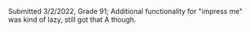 Submitted 3/2/2022, Grade 91; Additional functionality for "impress me" was kind of lazy, still got that A though.
